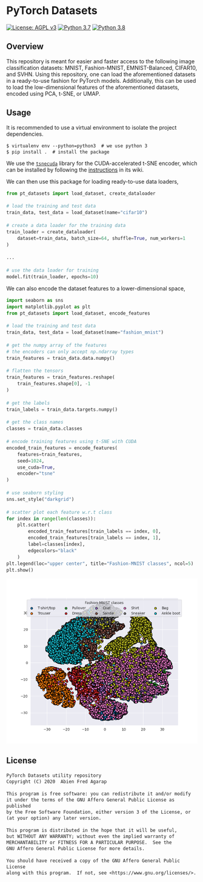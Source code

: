 # PyTorch Datasets

[![License: AGPL v3](https://img.shields.io/badge/License-AGPL%20v3-blue.svg)](https://www.gnu.org/licenses/agpl-3.0)
[![Python 3.7](https://img.shields.io/badge/python-3.7-blue.svg)](https://www.python.org/downloads/release/python-377/)
[![Python 3.8](https://img.shields.io/badge/python-3.8-blue.svg)](https://www.python.org/downloads/release/python-382/)

## Overview

This repository is meant for easier and faster access to the following image
classification datasets: MNIST, Fashion-MNIST, EMNIST-Balanced, CIFAR10, and
SVHN. Using this repository, one can load the aforementioned datasets in a
ready-to-use fashion for PyTorch models. Additionally, this can be used to load
the low-dimensional features of the aforementioned datasets, encoded using PCA,
t-SNE, or UMAP.

## Usage

It is recommended to use a virtual environment to isolate the project dependencies.

```shell script
$ virtualenv env --python=python3  # we use python 3
$ pip install .  # install the package
```

We use the [`tsnecuda`](https://github.com/CannyLab/tsne-cuda) library for the
CUDA-accelerated t-SNE encoder, which can be installed by following the
[instructions](https://github.com/CannyLab/tsne-cuda/wiki/Installation) in its wiki.

We can then use this package for loading ready-to-use data loaders,

```python
from pt_datasets import load_dataset, create_dataloader

# load the training and test data
train_data, test_data = load_dataset(name="cifar10")

# create a data loader for the training data
train_loader = create_dataloader(
    dataset=train_data, batch_size=64, shuffle=True, num_workers=1
)

...

# use the data loader for training
model.fit(train_loader, epochs=10)
```

We can also encode the dataset features to a lower-dimensional space,

```python
import seaborn as sns
import matplotlib.pyplot as plt
from pt_datasets import load_dataset, encode_features

# load the training and test data
train_data, test_data = load_dataset(name="fashion_mnist")

# get the numpy array of the features
# the encoders can only accept np.ndarray types
train_features = train_data.data.numpy()

# flatten the tensors
train_features = train_features.reshape(
    train_features.shape[0], -1
)

# get the labels
train_labels = train_data.targets.numpy()

# get the class names
classes = train_data.classes

# encode training features using t-SNE with CUDA
encoded_train_features = encode_features(
    features=train_features,
    seed=1024,
    use_cuda=True,
    encoder="tsne"
)

# use seaborn styling
sns.set_style("darkgrid")

# scatter plot each feature w.r.t class
for index in range(len(classes)):
    plt.scatter(
        encoded_train_features[train_labels == index, 0],
        encoded_train_features[train_labels == index, 1],
        label=classes[index],
        edgecolors="black"
    )
plt.legend(loc="upper center", title="Fashion-MNIST classes", ncol=5)
plt.show()
```

![](assets/tsne_fashion_mnist.png)

## License

```
PyTorch Datasets utility repository
Copyright (C) 2020  Abien Fred Agarap

This program is free software: you can redistribute it and/or modify
it under the terms of the GNU Affero General Public License as published
by the Free Software Foundation, either version 3 of the License, or
(at your option) any later version.

This program is distributed in the hope that it will be useful,
but WITHOUT ANY WARRANTY; without even the implied warranty of
MERCHANTABILITY or FITNESS FOR A PARTICULAR PURPOSE.  See the
GNU Affero General Public License for more details.

You should have received a copy of the GNU Affero General Public License
along with this program.  If not, see <https://www.gnu.org/licenses/>.
```
